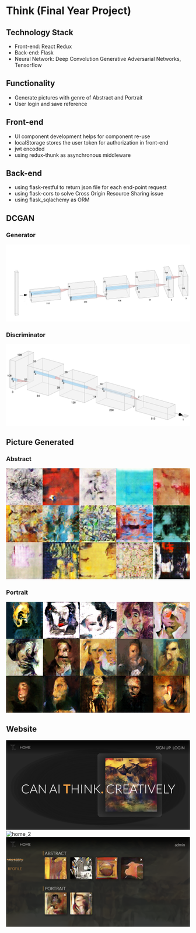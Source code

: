 # Think (Final Year Project)

## Technology Stack 
* Front-end: React Redux
* Back-end: Flask
* Neural Network: Deep Convolution Generative Adversarial Networks, Tensorflow

## Functionality
* Generate pictures with genre of Abstract and Portrait
* User login and save reference 

## Front-end
* UI component development helps for component re-use
* localStorage stores the user token for authorization in front-end 
* jwt encoded
* using redux-thunk as asynchronous middleware

## Back-end
* using flask-restful to return json file for each end-point request
* using flask-cors to solve Cross Origin Resource Sharing issue
* using flask_sqlachemy as ORM

## DCGAN
### Generator
![generater](https://github.com/FrankSun96/Think/blob/master/src/generator.png)

### Discriminator
![generater](https://github.com/FrankSun96/Think/blob/master/src/discriminator.png)

## Picture Generated 
### Abstract
![abstract](https://github.com/FrankSun96/Think/blob/master/src/abstract.png)
### Portrait
![generater](https://github.com/FrankSun96/Think/blob/master/src/portrait.png)

## Website
![home_1](https://github.com/FrankSun96/Think/blob/master/src/home_1.png)
![home_2](https://github.com/FrankSun96/Think/blob/master/src/arts_generate.png)
![home_2](https://github.com/FrankSun96/Think/blob/master/src/myarts.png)
